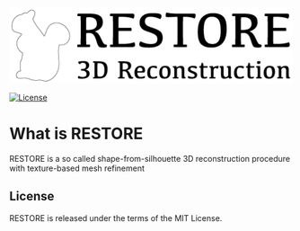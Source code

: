 ![Logo](doc/restore-logo.png)

[![License](https://img.shields.io/badge/license-MIT-blue.svg)](http://opensource.org/licenses/MIT)

# What is RESTORE
RESTORE is a so called shape-from-silhouette 3D reconstruction procedure with texture-based mesh refinement

## License
RESTORE is released under the terms of the MIT License.
